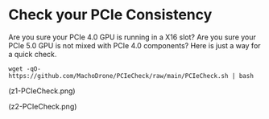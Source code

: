 # Check your PCIe Consistency
Are you sure your PCIe 4.0 GPU is running in a X16 slot?
Are you sure your PCIe 5.0 GPU is not mixed with PCIe 4.0 components?
Here is just a way for a quick check.

```wget -qO- https://github.com/MachoDrone/PCIeCheck/raw/main/PCIeCheck.sh | bash```

(z1-PCIeCheck.png)

(z2-PCIeCheck.png)
